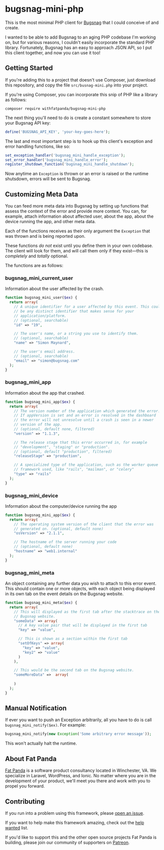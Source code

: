 # bugsnag-mini-php

This is the most minimal PHP client for [Bugsnag](https://bugsnag.com/) that 
I could conceive of and create.

I wanted to be able to add Bugsnag to an aging PHP codebase I'm working on,
but for various reasons, I couldn't easily incorporate the standard PHP library.
Fortunately, Bugsnag has an easy to approach JSON API, so I put this client
together, and now you can use it too!

## Getting Started

If you're adding this to a project that doesn't use Composer, just download
this repository, and copy the file `src/busnag-mini.php` into your project.

If you're using Composer, you can incorporate this snip of PHP like a library
as follows:

```
composer require withfatpanda/bugsnag-mini-php
```

The next thing you'll need to do is create a constant somewhere to store
your Bugsnag API key:

```php
define('BUGSNAG_API_KEY', 'your-key-goes-here');
```

The last and most important step is to hook up this client's exception and
error handling functions, like so:

```php
set_exception_handler('bugsnag_mini_handle_exception');
set_error_handler('bugsnag_mini_handle_error');
register_shutdown_function('bugsnag_mini_handle_shutdown');
```

Now anytime an `Exception` is thrown or an error is raised or the runtime 
shutsdown, errors will be sent to Bugsnag. 

## Customizing Meta Data

You can feed more meta data into Bugsnag by setting up functions that assess the
context of the error and provide more context. You can, for example, attach
information about affected user, about the app, about the device running the app,
and other meta data.

Each of the functions receives as their only argument the `Exception` that was
thrown and is being reported upon.

These functions *do not* exist until you define them in your own codebase.
The client will look for them, and will call them only if they exist—this is
*completely* and *totally* optional.

The functions are as follows:

### bugsnag_mini_current_user

Information about the user affected by the crash.

```php
function bugsnag_mini_user($ex) {
  return array(
    // A unique identifier for a user affected by this event. This could
    // be any distinct identifier that makes sense for your
    // application/platform.
    // (optional, searchable)
    "id" => "19",

    // The user's name, or a string you use to identify them.
    // (optional, searchable)
    "name" => "Simon Maynard",

    // The user's email address.
    // (optional, searchable)
    "email" => "simon@bugsnag.com"
  );
}
```

### bugsnag_mini_app

Information about the app that crashed.

```php
function bugsnag_mini_app($ex) {
  return array(
    // The version number of the application which generated the error.
    // If appVersion is set and an error is resolved in the dashboard
    // the error will not unresolve until a crash is seen in a newer
    // version of the app.
    // (optional, default none, filtered)
    "version" => "1.1.3",

    // The release stage that this error occurred in, for example
    // "development", "staging" or "production".
    // (optional, default "production", filtered)
    "releaseStage" => "production",

    // A specialized type of the application, such as the worker queue or web
    // framework used, like "rails", "mailman", or "celery"
    "type" => "rails"
  );
}
```

### bugsnag_mini_device

Information about the computer/device running the app

```php
function bugsnag_mini_app($ex) {
  return array(
    // The operating system version of the client that the error was
    // generated on. (optional, default none)
    "osVersion" => "2.1.1",

    // The hostname of the server running your code
    // (optional, default none)
    "hostname" => "web1.internal"
  );
}
```

### bugsnag_mini_meta

An object containing any further data you wish to attach to this
error event. This should contain one or more objects, with each
object being displayed in its own tab on the event details on the
Bugsnag website.

```php
function bugsnag_mini_meta($ex) {
  return array(
    // This will displayed as the first tab after the stacktrace on the
    // Bugsnag website.
    "someData" => array(
      // A key value pair that will be displayed in the first tab
      "key" => "value",

      // This is shown as a section within the first tab
      "setOfKeys" => array(
        "key" => "value",
        "key2" => "value"
      )
    ),

    // This would be the second tab on the Bugsnag website.
    "someMoreData" =>  array(
     
    )
  );
}
```

## Manual Notification

If ever you want to push an Exception arbitrarily, all you have to 
do is call `bugsnag_mini_notify($ex)`. For example:

```php
bugsnag_mini_notify(new Exception('Some arbitrary error message'));
```

This won't actually halt the runtime.

## About Fat Panda

[Fat Panda](https://www.withfatpanda.com) is a software product consultancy 
located in Winchester, VA. We specialize in Laravel, WordPress, and Ionic. 
No matter where you are in the development of your product, we'll meet you 
there and work with you to propel you forward.

## Contributing

If you run into a problem using this framework, please 
[open an issue](https://github.com/withfatpanda/bugsnag-mini-php/issues).

If you want to help make this framework amazing, check out the 
[help wanted](https://github.com/withfatpanda/bugsnag-mini-php/issues?q=is%3Aissue+is%3Aopen+label%3A%22help+wanted%22) list.

If you'd like to support this and the other open source projects Fat Panda is 
building, please join our community of supporters on [Patreon](https://www.patreon.com/withfatpanda).

